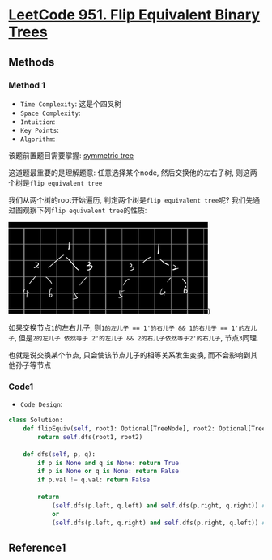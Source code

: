 # [LeetCode 951. Flip Equivalent Binary Trees](https://leetcode-cn.com/problems/flip-equivalent-binary-trees/)

## Methods

### Method 1

* `Time Complexity`: 这是个四叉树
* `Space Complexity`:
* `Intuition`:
* `Key Points`:
* `Algorithm`:

该题前置题目需要掌握: [symmetric tree](DFS/Symmetric_Tree)

这道题最重要的是理解题意: 任意选择某个node, 然后交换他的左右子树, 则这两个树是`flip equivalent tree`

我们从两个树的root开始遍历, 判定两个树是`flip equivalent tree`呢? 我们先通过图观察下列`flip equivalent tree`的性质:

![1](../../Image/117.png))

如果交换节点`1`的左右儿子, 则`1的左儿子 == 1'的右儿子 && 1的右儿子 == 1'的左儿子`, 但是`2的左儿子 依然等于 2'的左儿子 && 2的右儿子依然等于2'的右儿子`, 节点`3`同理.

也就是说交换某个节点, 只会使该节点儿子的相等关系发生变换, 而不会影响到其他孙子等节点

### Code1

* `Code Design`:

```python
class Solution:
    def flipEquiv(self, root1: Optional[TreeNode], root2: Optional[TreeNode]) -> bool:
        return self.dfs(root1, root2)

    def dfs(self, p, q):
        if p is None and q is None: return True
        if p is None or q is None: return False
        if p.val != q.val: return False

        return
            (self.dfs(p.left, q.left) and self.dfs(p.right, q.right)) # 代表该节点没被选中flip
            or
            (self.dfs(p.left, q.right) and self.dfs(p.right, q.left)) # 代表该节点选中要flip
```

## Reference1
